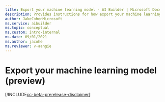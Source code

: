 ```yaml
---
title: Export your machine learning model - AI Builder | Microsoft Docs
description: Provides instructions for how export your machine learning model in AI Builder.
author: JakeCohenMicrosoft
ms.service: aibuilder
ms.topic: conceptual
ms.custom: intro-internal
ms.date: 09/01/2021
ms.author: jacohe
ms.reviewer: v-aangie
---
```

# Export your machine learning model (preview)

[!INCLUDE[cc-beta-prerelease-disclaimer](./includes/cc-beta-prerelease-disclaimer.md)]